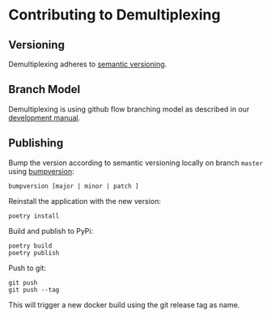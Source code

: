 # Contributing to Demultiplexing

## Versioning
Demultiplexing adheres to [semantic versioning].

## Branch Model

Demultiplexing is using github flow branching model as described in our [development manual][development-branch-model].

## Publishing

Bump the version according to semantic versioning locally on branch `master` using [bumpversion]:

```
bumpversion [major | minor | patch ]
```

Reinstall the application with the new version:

```
poetry install
```

Build and publish to PyPi:

```
poetry build
poetry publish
```

Push to git:
```
git push
git push --tag
```

This will trigger a new docker build using the git release tag as name.

[bumpversion]: https://github.com/c4urself/bump2version
[development-branch-model]: http://www.clinicalgenomics.se/development/dev/models/
[semantic versioning]: https://semver.org/